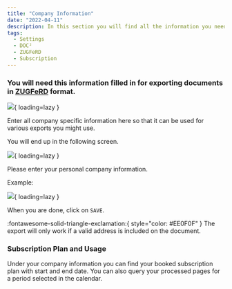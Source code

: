 ```yaml
---
title: "Company Information"
date: "2022-04-11"
description: In this section you will find all the information you need to store accordingly to export documents to ZUGFeRD format.
tags:
  - Settings
  - DOC²
  - ZUGFeRD
  - Subscription
---
```


### You will need this information filled in for exporting documents in [ZUGFeRD](/doc2/zugpferd/) format.

![](/_images/doc2/Company_1.png){ loading=lazy }

Enter all company specific information here so that it can be used for various exports you might use.

You will end up in the following screen.

![](/_images/doc2/Company_2.png){ loading=lazy }

Please enter your personal company information.

Example:

![](/_images/doc2/Company_3.png){ loading=lazy }

When you are done, click on `SAVE`.

:fontawesome-solid-triangle-exclamation:{ style="color: #EE0F0F" }
The export will only work if a valid address is included on the document.

### Subscription Plan and Usage

Under your company information you can find your booked subscription plan with start and end date.
You can also query your processed pages for a period selected in the calendar.

